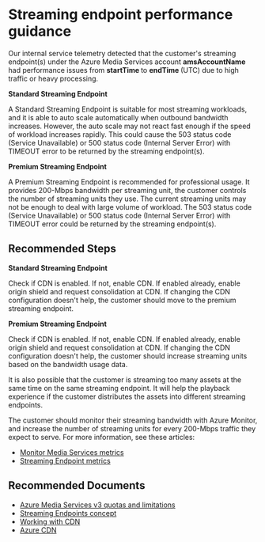 <properties pageTitle="Streaming endpoint performance guidance"
    description="Solution to streaming endpoint performance issues (status 503)"
    infoBubbleText="See details on the right"
    service="microsoft.media"
    resource="mediaservices"
    authors="Juliako"
    ms.author="juliako"
    displayOrder="1"
    articleId="mediaservices-insights-streamingendpoint-performance"
    diagnosticScenario=""
    selfHelpType="diagnostics"
    supportTopicIds=""
    resourceTags=""
    productPesIds="14885"
    cloudEnvironments="public"
/>

# Streaming endpoint performance guidance
<!--issueDescription-->
Our internal service telemetry detected that the customer's streaming endpoint(s) under the Azure Media Services account **<!--$amsAccountName--> amsAccountName <!--/$amsAccountName-->** had performance issues from  **<!--$startTime--> startTime <!--/$startTime-->** to **<!--$endTime--> endTime <!--/$endTime-->** (UTC) due to high traffic or heavy processing.
<!--/issueDescription-->

**Standard Streaming Endpoint**

A Standard Streaming Endpoint is suitable for most streaming workloads, and it is able to auto scale automatically when outbound bandwidth increases. However, the auto scale may not react fast enough if the speed of workload increases rapidly. This could cause the 503 status code (Service Unavailable) or 500 status code (Internal Server Error) with TIMEOUT error to be returned by the streaming endpoint(s).

**Premium Streaming Endpoint**

A Premium Streaming Endpoint is recommended for professional usage. It provides 200-Mbps bandwidth per streaming unit, the customer controls the number of streaming units they use. The current streaming units may not be enough to deal with large volume of workload. The 503 status code (Service Unavailable) or 500 status code (Internal Server Error) with TIMEOUT error  could be returned by the streaming endpoint(s).


## **Recommended Steps**

**Standard Streaming Endpoint**

Check if CDN is enabled. If not, enable CDN. If enabled already, enable origin shield and request consolidation at CDN. If changing the CDN configuration doesn't help, the customer should move to the premium streaming endpoint.

**Premium Streaming Endpoint**

Check if CDN is enabled. If not, enable CDN. If enabled already, enable origin shield and request consolidation at CDN. If changing the CDN configuration doesn't help, the customer should increase streaming units based on the bandwidth usage data. 

It is also possible that the customer is streaming too many assets at the same time on the same streaming endpoint. It will help the playback experience if the customer distributes the assets into different streaming endpoints.

The customer should monitor their streaming bandwidth with Azure Monitor, and increase the number of streaming units for every 200-Mbps traffic they expect to serve. For more information, see these articles:

- [Monitor Media Services metrics](https://docs.microsoft.com/azure/media-services/latest/media-services-metrics-howto)
- [Streaming Endpoint metrics](https://docs.microsoft.com/azure/media-services/latest/media-services-metrics-diagnostic-logs#streaming-endpoint)

## **Recommended Documents**

* [Azure Media Services v3 quotas and limitations](https://docs.microsoft.com/azure/media-services/latest/limits-quotas-constraints)
* [Streaming Endpoints concept](https://docs.microsoft.com/azure/media-services/latest/streaming-endpoint-concept)
* [Working with CDN](https://docs.microsoft.com/azure/media-services/latest/streaming-endpoint-concept#working-with-cdn)
* [Azure CDN](https://docs.microsoft.com/azure/cdn/cdn-overview)

